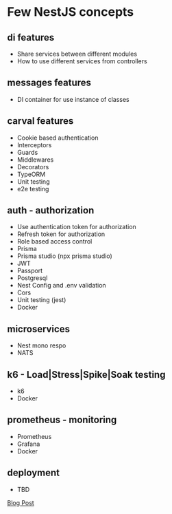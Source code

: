 # Few NestJS concepts

## di features
- Share services between different modules
- How to use different services from controllers

## messages features
- DI container for use instance of classes

## carval features
- Cookie based authentication
- Interceptors
- Guards
- Middlewares
- Decorators
- TypeORM
- Unit testing
- e2e testing

## auth - authorization
- Use authentication token for authorization
- Refresh token for authorization
- Role based access control
- Prisma
- Prisma studio (npx prisma studio)
- JWT
- Passport
- Postgresql
- Nest Config and .env validation
- Cors
- Unit testing (jest)
- Docker

## microservices
- Nest mono respo
- NATS

## k6 - Load|Stress|Spike|Soak testing
- k6
- Docker

## prometheus - monitoring
- Prometheus
- Grafana
- Docker

## deployment
- TBD

[Blog Post](https://dilumdar.blogspot.com/2024/04/nestjs-basic-concepts.html)